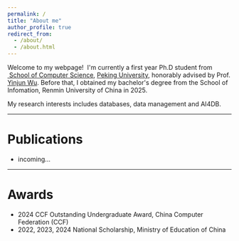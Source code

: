```yaml
---
permalink: /
title: "About me"
author_profile: true
redirect_from: 
  - /about/
  - /about.html
---
```


Welcome to my webpage!  I'm currently a first year Ph.D student from [ School of Computer Science](https://cs.pku.edu.cn/), [Peking University](https://www.pku.edu.cn/), honorably advised by Prof. [Yinjun Wu](https://wuyinjun-1993.github.io/). Before that, I obtained my bachelor's degree from the School of Infomation, Renmin University of China in 2025.

My research interests includes databases, data management and AI4DB.

---

Publications
======
+ incoming...

---

Awards
======
+ 2024 CCF Outstanding Undergraduate Award, China Computer Federation (CCF)
+ 2022, 2023, 2024 National Scholarship, Ministry of Education of China




